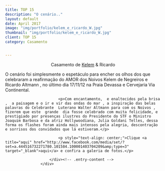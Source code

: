 ```yaml
---
title: TOP 15
description: "O cenário.."
layout: default
date: April 2017
image: "img/portfolio/kelem_e_ricardo_W.jpg"
thumbnail: "img/portfolio/kelem_e_ricardo_W.jpg"
client: TOP 15
category: Casamento


---
```


<div class="grid">
		<div class="c-8">
				<div class="entry-content">
							<p style="text-align: center;">Casamento de <a href="http://www.facebook.com/kelem.denegreiroscabral" target="_blank">Kelem</a> &amp; Ricardo</p>
							<p>O cenário foi simplesmente o espetáculo para encher os olhos dos que celebraram a reafirmação do AMOR  dos  Noivos Kelem de Negreiros e Ricardo Altmann , no  último dia 17/11/12 na Praia Devassa e  Cervejaria Via Continental.</p>

							<p>Com encantamento,  e enaltecidos pela brisa ,  a paisagem e o ir e vir das ondas do mar , a inspiração das belas palavras do Celebrante  Luterano Walter Altmann para com os Noivos ,  fizerem que este  grande  dia fosse celebrado com muita felicidade, e prestigiado por presenças ilustres do Presidente do STF o Ministro Joaquim Barbosa e da atriz Hollywoodiana, Julia Goldani Telles, dessa forma os flashes foram ainda mais intensos pela alegria, descontração e sorrisos dos convidados que lá estiveram.</p>

							<p style="text-align: center;">Clique <a title="aqui" href="http://www.facebook.com/media/set/?set=a.444516732271780.101584.100001403704209&amp;type=3" target="_blank">aqui</a> e confira a galeria de fotos.</p>
				
						</div><!-- .entry-content -->
					</div>